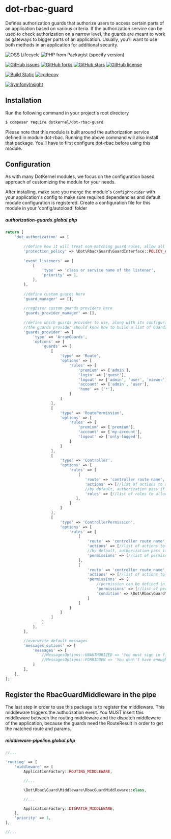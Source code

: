 # dot-rbac-guard

Defines authorization guards that authorize users to access certain parts of an application based on various criteria.
If the authorization service can be used to check authorization on a narrow level, the guards are meant to work as gateways to bigger parts of an application.
Usually, you'll want to use both methods in an application for additional security.

![OSS Lifecycle](https://img.shields.io/osslifecycle/dotkernel/dot-rbac-guard)
![PHP from Packagist (specify version)](https://img.shields.io/packagist/php-v/dotkernel/dot-rbac-guard/3.4.2)

[![GitHub issues](https://img.shields.io/github/issues/dotkernel/dot-rbac-guard)](https://github.com/dotkernel/dot-rbac-guard/issues)
[![GitHub forks](https://img.shields.io/github/forks/dotkernel/dot-rbac-guard)](https://github.com/dotkernel/dot-rbac-guard/network)
[![GitHub stars](https://img.shields.io/github/stars/dotkernel/dot-rbac-guard)](https://github.com/dotkernel/dot-rbac-guard/stargazers)
[![GitHub license](https://img.shields.io/github/license/dotkernel/dot-rbac-guard)](https://github.com/dotkernel/dot-rbac-guard/blob/3.4.0/LICENSE.md)

[![Build Static](https://github.com/dotkernel/dot-rbac-guard/actions/workflows/static-analysis.yml/badge.svg?branch=3.0)](https://github.com/dotkernel/dot-rbac-guard/actions/workflows/static-analysis.yml)
[![codecov](https://codecov.io/gh/dotkernel/dot-rbac-guard/graph/badge.svg?token=HB718GSIKS)](https://codecov.io/gh/dotkernel/dot-rbac-guard)

[![SymfonyInsight](https://insight.symfony.com/projects/ebbe47ef-852a-47bd-94d4-9e1725a85377/big.svg)](https://insight.symfony.com/projects/ebbe47ef-852a-47bd-94d4-9e1725a85377)

## Installation

Run the following command in your project's root directory

```bash
$ composer require dotkernel/dot-rbac-guard
```

Please note that this module is built around the authorization service defined in module dot-rbac. 
Running the above command will also install that package. You'll have to first configure dot-rbac before using this module.

## Configuration

As with many DotKernel modules, we focus on the configuration based approach of customizing the module for your needs.

After installing, make sure you merge the module's `ConfigProvider` with your application's config to make sure required dependencies and default module configuration is registered.
Create a configuration file for this module in your 'config/autoload' folder

##### authorization-guards.global.php
```php
return [
    'dot_authorization' => [
    
        //define how it will treat non-matching guard rules, allow all by default
        'protection_policy' => \Dot\Rbac\Guard\GuardInterface::POLICY_ALLOW,
        
        'event_listeners' => [
            [
                'type' => 'class or service name of the listener',
                'priority' => 1,
            ],
        ],
        
        //define custom guards here
        'guard_manager' => [],
        
        //register custom guards providers here
        'guards_provider_manager' => [],
        
        //define which guards provider to use, along with its configuration
        //the guards provider should know how to build a list of GuardInterfaces based on its configuration
        'guards_provider' => [
            'type' => 'ArrayGuards',
            'options' => [
                'guards' => [
                    [
                        'type' => 'Route',
                        'options' => [
                            'rules' => [
                                'premium' => ['admin'],
                                'login' => ['guest'],
                                'logout' => ['admin', 'user', 'viewer'],
                                'account' => ['admin', 'user'],
                                'home' => ['*'],
                            ]
                        ]
                    ],
                    [
                        'type' => 'RoutePermission',
                        'options' => [
                            'rules' => [
                                'premium' => ['premium'],
                                'account' => ['my-account'],
                                'logout' => ['only-logged'],
                            ]
                        ]
                    ],
                    [
                        'type' => 'Controller',
                        'options' => [
                            'rules' => [
                                [
                                   'route' => 'controller route name',
                                   'actions' => [//list of actions to apply, or empty array for all actions],
                                   //by default, authorization pass if all permissions are present(AND)
                                   'roles' => [//list of roles to allow],
                               ],
                            ]
                        ]
                    ],
                    [
                        'type' => 'ControllerPermission',
                        'options' => [
                            'rules' => [
                                [
                                    'route' => 'controller route name',
                                    'actions' => [//list of actions to apply, or empty array for all actions],
                                    //by default, authorization pass if all permissions are present(AND)
                                    'permissions' => [//list of permissions to allow],
                                ],
                                [
                                    'route' => 'controller route name',
                                    'actions' => [//list of actions to apply, or empty array for all actions],
                                    'permissions' => [
                                        //permission can be defined in this way too, for all permission type guards
                                        'permissions' => [//list of permissions],
                                        'condition' => \Dot\Rbac\Guard\GuardInterface::CONDITION_OR,
                                    ]
                                ]
                            ]
                        ]
                    ]
                ]
            ],
        ],

        //overwrite default messages
        'messages_options' => [
            'messages' => [
                //MessagesOptions::UNAUTHORIZED => 'You must sign in first to access the requested content',
                //MessagesOptions::FORBIDDEN => 'You don\'t have enough permissions to access the requested content',
            ]
        ],
    ],
];
```

## Register the RbacGuardMiddleware in the pipe

The last step in order to use this package is to register the middleware. This middleware triggers the authorization event.
You MUST insert this middleware between the routing middleware and the dispatch middleware of the application, because the guards need the RouteResult in order to get the matched route and params.

##### middleware-pipeline.global.php
```php
//...

'routing' => [
    'middleware' => [
        ApplicationFactory::ROUTING_MIDDLEWARE,

        //...

        \Dot\Rbac\Guard\Middleware\RbacGuardMiddleware::class,

        //...

        ApplicationFactory::DISPATCH_MIDDLEWARE,
    ],
    'priority' => 1,
],

//...
```
